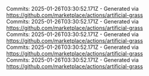 Commits: 2025-01-26T03:30:52.171Z - Generated via https://github.com/marketplace/actions/artificial-grass
<br>
Commits: 2025-01-26T03:30:52.171Z - Generated via https://github.com/marketplace/actions/artificial-grass
<br>
Commits: 2025-01-26T03:30:52.171Z - Generated via https://github.com/marketplace/actions/artificial-grass
<br>
Commits: 2025-01-26T03:30:52.171Z - Generated via https://github.com/marketplace/actions/artificial-grass
<br>
Commits: 2025-01-26T03:30:52.171Z - Generated via https://github.com/marketplace/actions/artificial-grass
<br>
